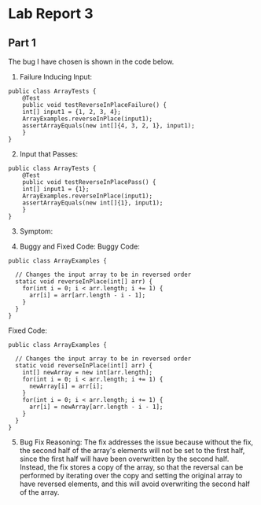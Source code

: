 # Lab Report 3

## Part 1
The bug I have chosen is shown in the code below.
1. Failure Inducing Input:
```
public class ArrayTests {
	@Test 
	public void testReverseInPlaceFailure() {
    int[] input1 = {1, 2, 3, 4};
    ArrayExamples.reverseInPlace(input1);
    assertArrayEquals(new int[]{4, 3, 2, 1}, input1);
	}
}
```
2. Input that Passes:
```
public class ArrayTests {
	@Test 
	public void testReverseInPlacePass() {
    int[] input1 = {1};
    ArrayExamples.reverseInPlace(input1);
    assertArrayEquals(new int[]{1}, input1);
	}
}
```
3. Symptom:

5. Buggy and Fixed Code:
Buggy Code:
```
public class ArrayExamples {

  // Changes the input array to be in reversed order
  static void reverseInPlace(int[] arr) {
    for(int i = 0; i < arr.length; i += 1) {
      arr[i] = arr[arr.length - i - 1];
    }
  }
}
```
Fixed Code:
```
public class ArrayExamples {

  // Changes the input array to be in reversed order
  static void reverseInPlace(int[] arr) {
    int[] newArray = new int[arr.length];
    for(int i = 0; i < arr.length; i += 1) {
      newArray[i] = arr[i];
    }
    for(int i = 0; i < arr.length; i += 1) {
      arr[i] = newArray[arr.length - i - 1];
    }
  }
}
```
5. Bug Fix Reasoning:
The fix addresses the issue because without the fix, the second half of the array's elements will not be set to the first half, since the first half will have been overwritten by the second half. Instead, the fix stores a copy of the array, so that the reversal can be performed by iterating over the copy and setting the original array to have reversed elements, and this will avoid overwriting the second half of the array.
